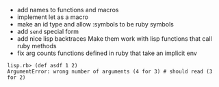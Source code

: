 - add names to functions and macros
- implement let as a macro
- make an id type and allow :symbols to be ruby symbols
- add `send` special form
- add nice lisp backtraces
  Make them work with lisp functions that call ruby methods
- fix arg counts functions defined in ruby that take an implicit env

```
lisp.rb> (def asdf 1 2)
ArgumentError: wrong number of arguments (4 for 3) # should read (3 for 2)
```
